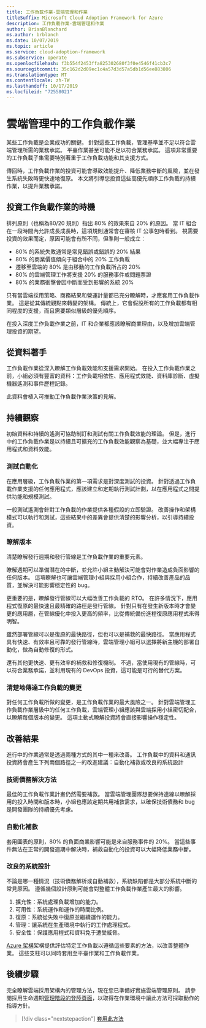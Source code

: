 ```yaml
---
title: 工作負載作業-雲端管理和作業
titleSuffix: Microsoft Cloud Adoption Framework for Azure
description: 工作負載作業-雲端管理和作業
author: BrianBlanchard
ms.author: brblanch
ms.date: 10/07/2019
ms.topic: article
ms.service: cloud-adoption-framework
ms.subservice: operate
ms.openlocfilehash: f3b554f2453ffa825302680f3f0e4546f41cb3c7
ms.sourcegitcommit: 35c162d2d09ec1c4a57d3d57a5db1d56ee883806
ms.translationtype: MT
ms.contentlocale: zh-TW
ms.lasthandoff: 10/17/2019
ms.locfileid: "72558021"
---
```

# <a name="workload-operations-in-cloud-management"></a>雲端管理中的工作負載作業

某些工作負載是企業成功的關鍵。 針對這些工作負載，管理基準並不足以符合雲端管理所需的業務承諾。 平臺作業甚至可能不足以符合業務承諾。 這項非常重要的工作負載子集需要特別著重于工作負載功能和其支援方式。

傳回時，工作負載作業的投資可能會導致效能提升、降低業務中斷的風險，並在發生系統失敗時更快速地復原。 本文將引導您投資這些高優先順序工作負載的持續作業，以提升業務承諾。

## <a name="when-to-invest-in-workload-operations"></a>投資工作負載作業的時機

排列原則（也稱為80/20 規則）指出 80% 的效果來自 20% 的原因。 當 IT 組合在一段時間內允許成長成長時，這項規則通常會在審核 IT 公事包時看到。 視需要投資的效果而定，原因可能會有所不同，但準則一般成立：

- 80% 的系統失敗通常是常見錯誤或錯誤的 20% 結果
- 80% 的商業價值傾向于組合中的 20% 工作負載
- 遷移至雲端的 80% 是由移動的工作負載所占的 20%
- 80% 的雲端管理工作將支援 20% 的服務事件或問題票證
- 80% 的業務衝擊會因中斷而受到影響的系統 20%

只有當雲端採用策略、商務結果和營運計量都已充分瞭解時，才應套用工作負載作業。 這是從其傳統觀點來轉變的架構。 傳統上，它會假設所有的工作負載都有相同程度的支援，而且需要類似層級的優先順序。

在投入深度工作負載作業之前，IT 和企業都應該瞭解商業理由，以及增加雲端管理投資的期望。

## <a name="start-with-the-data"></a>從資料著手

工作負載作業從深入瞭解工作負載效能和支援需求開始。 在投入工作負載作業之前，小組必須有豐富的資料：工作負載相依性、應用程式效能、資料庫診斷、虛擬機器遙測和事件歷程記錄。

此資料會植入可推動工作負載作業決策的見解。

## <a name="continued-observation"></a>持續觀察

初始資料和持續的遙測可協助制訂和測試有關工作負載效能的理論。 但是，進行中的工作負載作業是以持續且可擴充的工作負載效能觀察為基礎，並大幅專注于應用程式和資料效能。

### <a name="testing-automation"></a>測試自動化

在應用層級，工作負載作業的第一項需求是對深度測試的投資。 針對透過工作負載作業支援的任何應用程式，應該建立和定期執行測試計劃，以在應用程式之間提供功能和規模測試。

一般測試遙測會針對工作負載的作業提供各種假設的立即驗證。 改善操作和架構模式可以執行和測試，這些結果中的差異會提供清楚的影響分析，以引導持續投資。

### <a name="understand-releases"></a>瞭解版本

清楚瞭解發行週期和發行管線是工作負載作業的重要元素。

瞭解週期可以準備潛在的中斷，並允許小組主動解決可能會對作業造成負面影響的任何版本。 這項瞭解也可讓雲端管理小組與採用小組合作，持續改善產品的品質，並解決可能影響穩定性的 bug。

更重要的是，瞭解發行管線可以大幅改善工作負載的 RTO。 在許多情況下，應用程式復原的最快速且最精確的路徑是發行管線。 針對只有在發生新版本時才會變更的應用層，在管線優化中投入更高的頻率，比從傳統備份進程復原應用程式來得明智。

雖然部署管線可以是復原的最快路徑，但也可以是補救的最快路徑。 當應用程式具有快速、有效率且可靠的發行管線時，雲端管理小組可以選擇將新主機的部署自動化，做為自動修復的形式。

還有其他更快速、更有效率的補救和修復機制。 不過，當使用現有的管線時，可以符合業務承諾，並利用現有的 DevOps 投資，這可能是可行的替代方案。

### <a name="clearly-communicate-changes-to-the-workload"></a>清楚地傳達工作負載的變更

對任何工作負載所做的變更，是工作負載作業的最大風險之一。 針對雲端管理工作負載作業層級中的任何工作負載，雲端管理小組應該與雲端採用小組密切配合，以瞭解每個版本的變更。 這項主動式瞭解投資將會直接影響操作穩定性。

## <a name="improve-outcomes"></a>改善結果

進行中的作業通常是透過兩種方式的其中一種來改善。 工作負載中的資料和通訊投資將會產生下列兩個路徑之一的改進建議：自動化補救或改良的系統設計

### <a name="technical-debt-resolution"></a>技術債務解決方法

最佳的工作負載作業計畫仍然需要補救。 當雲端管理團隊想要保持連線以瞭解採用的投入時間和版本時，小組也應該定期共用補救需求，以確保技術債務和 bug 是開發團隊的持續優先考慮。

### <a name="automate-remediation"></a>自動化補救

套用圖表的原則，80% 的負面商業影響可能是來自服務事件的 20%。 當這些事件無法在正常的開發週期中解決時，補救自動化的投資可以大幅降低業務中斷。

### <a name="improved-system-design"></a>改良的系統設計

不論是哪一種情況（技術債務解析或自動補救），系統缺陷都是大部分系統中斷的常見原因。 遵循幾個設計原則可能會對整體工作負載作業產生最大的影響。

1. 擴充性：系統處理負載增加的能力。
2. 可用性：系統運作和運作的時間比例。
3. 復原：系統從失敗中復原並繼續運作的能力。
4. 管理：讓系統在生產環境中執行的工作處理程式。
5. 安全性：保護應用程式和資料免于遭受威脅。

[Azure 架構](https://docs.microsoft.com/azure/architecture/guide/pillars)架構提供評估特定工作負載以遵循這些要素的方法，以改善整體作業。 這些支柱可以同時套用至平臺作業和工作負載作業。

## <a name="next-steps"></a>後續步驟

完全瞭解雲端採用架構內的管理方法，現在您已準備好實施雲端管理原則。 請參閱採用生命週期[管理階段的登陸頁面](../index.md)，以取得在作業環境中讓此方法可採取動作的指導方針。

> [!div class="nextstepaction"]
> [套用此方法](../index.md)
